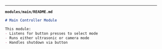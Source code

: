 
---

**`modules/main/README.md`**
```markdown
# Main Controller Module

This module:
- Listens for button presses to select mode
- Runs either ultrasonic or camera mode
- Handles shutdown via button
